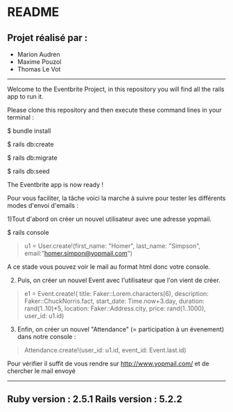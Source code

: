 # README
Projet réalisé par :
----------------------
- Marion Audren
- Maxime Pouzol
- Thomas Le Vot
----------------------

Welcome to the Eventbrite Project, in this repository you will find all the rails app to run it.

Please clone this repository and then execute these command lines in your terminal :

$ bundle install

$ rails db:create

$ rails db:migrate

$ rails db:seed

The Eventbrite app is now ready !

Pour vous faciliter, la tâche voici la marche à suivre pour tester les différents modes d'envoi d'emails :

1)Tout d'abord on créer un nouvel utilisateur avec une adresse yopmail.

$ rails console
> u1 = User.create!(first_name: "Homer", last_name: "Simpson", email:"homer.simpon@yopmail.com")

A ce stade vous pouvez voir le mail au format html donc votre console.

2) Puis, on créer un nouvel Event avec l'utilisateur que l'on vient de créer.

> e1 = Event.create!( title: Faker::Lorem.characters(6), description: Faker::ChuckNorris.fact, start_date: Time.now+3.day, duration: rand(1..10)*5, location: Faker::Address.city, price: rand(1..1000), user_id: u1.id)

3) Enfin, on créer un nouvel "Attendance" (= participation à un évenement) dans notre console :

> Attendance.create!(user_id: u1.id, event_id: Event.last.id)

Pour vérifier il suffit de vous rendre sur http://www.yopmail.com/ et de chercher le mail envoyé

---------------------
Ruby version : 2.5.1
Rails version : 5.2.2
---------------------
